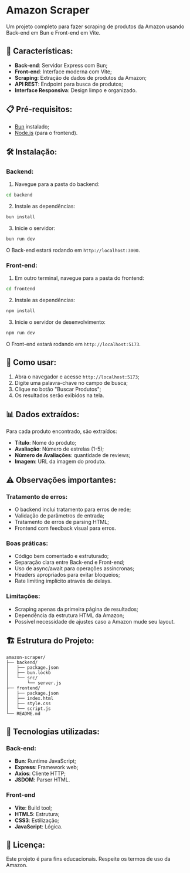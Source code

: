 # Amazon Scraper

Um projeto completo para fazer scraping de produtos da Amazon usando Back-end em Bun e Front-end em Vite.

## 🚀 Características:

- **Back-end**: Servidor Express com Bun;
- **Front-end**: Interface moderna com Vite;
- **Scraping**: Extração de dados de produtos da Amazon;
- **API REST**: Endpoint para busca de produtos;
- **Interface Responsiva**: Design limpo e organizado.

## 📋 Pré-requisitos:

- [Bun](https://bun.sh/) instalado;
- [Node.js](https://nodejs.org/) (para o frontend).

## 🛠️ Instalação:

### Backend:

1. Navegue para a pasta do backend:
```bash
cd backend
```

2. Instale as dependências:
```bash
bun install
```

3. Inicie o servidor:
```bash
bun run dev
```

O Back-end estará rodando em `http://localhost:3000`.

### Front-end:

1. Em outro terminal, navegue para a pasta do frontend:
```bash
cd frontend
```

2. Instale as dependências:
```bash
npm install
```

3. Inicie o servidor de desenvolvimento:
```bash
npm run dev
```

O Front-end estará rodando em `http://localhost:5173`.

## 🎯 Como usar:

1. Abra o navegador e acesse `http://localhost:5173`;
2. Digite uma palavra-chave no campo de busca;
3. Clique no botão "Buscar Produtos";
4. Os resultados serão exibidos na tela.

## 📊 Dados extraídos:

Para cada produto encontrado, são extraídos:
- **Título**: Nome do produto;
- **Avaliação**: Número de estrelas (1-5);
- **Número de Avaliações**: quantidade de reviews;
- **Imagem**: URL da imagem do produto.

## ⚠️ Observações importantes:

### Tratamento de erros:
- O backend inclui tratamento para erros de rede;
- Validação de parâmetros de entrada;
- Tratamento de erros de parsing HTML;
- Frontend com feedback visual para erros.

### Boas práticas:
- Código bem comentado e estruturado;
- Separação clara entre Back-end e Front-end;
- Uso de async/await para operações assíncronas;
- Headers apropriados para evitar bloqueios;
- Rate limiting implícito através de delays.

### Limitações:
- Scraping apenas da primeira página de resultados;
- Dependência da estrutura HTML da Amazon;
- Possível necessidade de ajustes caso a Amazon mude seu layout.

## 🏗️ Estrutura do Projeto:

```
amazon-scraper/
├── backend/
│   ├── package.json
│   ├── bun.lockb
│   └── src/
│       └── server.js
├── frontend/
│   ├── package.json
│   ├── index.html
│   ├── style.css
│   └── script.js
└── README.md
```

## 🔧 Tecnologias utilizadas:

### Back-end:
- **Bun**: Runtime JavaScript;
- **Express**: Framework web;
- **Axios**: Cliente HTTP;
- **JSDOM**: Parser HTML.

### Front-end
- **Vite**: Build tool;
- **HTML5**: Estrutura;
- **CSS3**: Estilização;
- **JavaScript**: Lógica.

## 📝 Licença:

Este projeto é para fins educacionais. Respeite os termos de uso da Amazon. 
